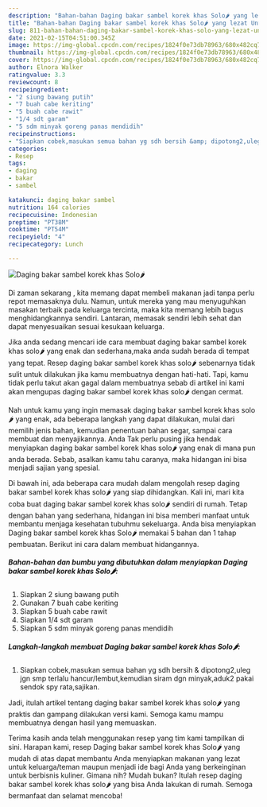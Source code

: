 ```yaml
---
description: "Bahan-bahan Daging bakar sambel korek khas Solo🌶️ yang lezat Untuk Jualan"
title: "Bahan-bahan Daging bakar sambel korek khas Solo🌶️ yang lezat Untuk Jualan"
slug: 811-bahan-bahan-daging-bakar-sambel-korek-khas-solo-yang-lezat-untuk-jualan
date: 2021-02-15T04:51:00.345Z
image: https://img-global.cpcdn.com/recipes/1824f0e73db78963/680x482cq70/daging-bakar-sambel-korek-khas-solo🌶️-foto-resep-utama.jpg
thumbnail: https://img-global.cpcdn.com/recipes/1824f0e73db78963/680x482cq70/daging-bakar-sambel-korek-khas-solo🌶️-foto-resep-utama.jpg
cover: https://img-global.cpcdn.com/recipes/1824f0e73db78963/680x482cq70/daging-bakar-sambel-korek-khas-solo🌶️-foto-resep-utama.jpg
author: Elnora Walker
ratingvalue: 3.3
reviewcount: 8
recipeingredient:
- "2 siung bawang putih"
- "7 buah cabe keriting"
- "5 buah cabe rawit"
- "1/4 sdt garam"
- "5 sdm minyak goreng panas mendidih"
recipeinstructions:
- "Siapkan cobek,masukan semua bahan yg sdh bersih &amp; dipotong2,uleg jgn smp terlalu hancur/lembut,kemudian siram dgn minyak,aduk2 pakai sendok spy rata,sajikan."
categories:
- Resep
tags:
- daging
- bakar
- sambel

katakunci: daging bakar sambel 
nutrition: 164 calories
recipecuisine: Indonesian
preptime: "PT38M"
cooktime: "PT54M"
recipeyield: "4"
recipecategory: Lunch

---
```



![Daging bakar sambel korek khas Solo🌶️](https://img-global.cpcdn.com/recipes/1824f0e73db78963/680x482cq70/daging-bakar-sambel-korek-khas-solo🌶️-foto-resep-utama.jpg)

Di zaman  sekarang , kita memang dapat membeli makanan jadi tanpa perlu repot memasaknya dulu. Namun, untuk mereka yang mau menyuguhkan masakan terbaik pada keluarga tercinta, maka kita memang lebih bagus menghidangkannya sendiri. Lantaran, memasak sendiri lebih sehat dan dapat menyesuaikan sesuai kesukaan keluarga.

Jika anda sedang mencari ide cara membuat daging bakar sambel korek khas solo🌶️ yang enak dan sederhana,maka anda sudah berada di tempat yang tepat. Resep daging bakar sambel korek khas solo🌶️  sebenarnya tidak sulit untuk dilakukan jika kamu membuatnya dengan hati-hati. Tapi, kamu tidak perlu takut akan gagal dalam membuatnya 
sebab di artikel ini kami akan mengupas daging bakar sambel korek khas solo🌶️ dengan cermat.  



Nah untuk kamu yang ingin memasak daging bakar sambel korek khas solo🌶️ yang enak, ada beberapa langkah yang dapat dilakukan, mulai dari memilih jenis bahan, kemudian penentuan bahan segar, sampai cara membuat dan menyajikannya. Anda Tak perlu pusing jika hendak menyiapkan daging bakar sambel korek khas solo🌶️ yang enak di mana pun anda berada. Sebab, asalkan kamu  tahu caranya, maka hidangan ini bisa menjadi sajian yang spesial.

Di bawah ini, ada beberapa cara mudah dalam mengolah resep daging bakar sambel korek khas solo🌶️ yang siap dihidangkan. Kali ini, mari kita coba buat daging bakar sambel korek khas solo🌶️ sendiri di rumah. Tetap dengan bahan yang sederhana, hidangan ini bisa memberi manfaat untuk membantu menjaga kesehatan tubuhmu sekeluarga. Anda bisa menyiapkan Daging bakar sambel korek khas Solo🌶️ memakai 5 bahan dan 1 tahap pembuatan. Berikut ini cara dalam membuat hidangannya.

<!--inarticleads1-->

##### Bahan-bahan dan bumbu yang dibutuhkan dalam menyiapkan Daging bakar sambel korek khas Solo🌶️:

1. Siapkan 2 siung bawang putih
1. Gunakan 7 buah cabe keriting
1. Siapkan 5 buah cabe rawit
1. Siapkan 1/4 sdt garam
1. Siapkan 5 sdm minyak goreng panas mendidih




<!--inarticleads2-->

##### Langkah-langkah membuat Daging bakar sambel korek khas Solo🌶️:

1. Siapkan cobek,masukan semua bahan yg sdh bersih &amp; dipotong2,uleg jgn smp terlalu hancur/lembut,kemudian siram dgn minyak,aduk2 pakai sendok spy rata,sajikan.




Jadi, itulah artikel tentang  daging bakar sambel korek khas solo🌶️  yang praktis dan gampang dilakukan versi kami. Semoga kamu mampu membuatnya dengan hasil yang memuaskan. 

Terima kasih anda telah menggunakan resep yang tim kami tampilkan di sini. Harapan kami, resep  Daging bakar sambel korek khas Solo🌶️ yang mudah di atas dapat membantu Anda menyiapkan makanan yang lezat untuk keluarga/teman maupun menjadi ide bagi Anda yang berkeinginan untuk berbisnis kuliner. Gimana nih? Mudah bukan? Itulah resep daging bakar sambel korek khas solo🌶️ yang bisa Anda lakukan di rumah. Semoga bermanfaat dan selamat mencoba!

